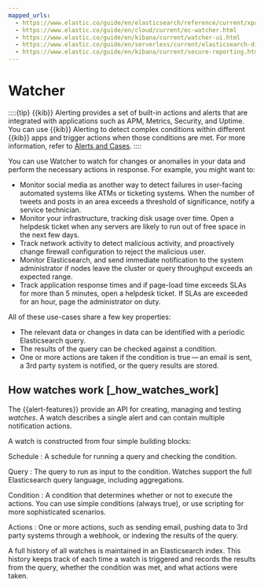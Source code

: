 ```yaml
---
mapped_urls:
  - https://www.elastic.co/guide/en/elasticsearch/reference/current/xpack-alerting.html
  - https://www.elastic.co/guide/en/cloud/current/ec-watcher.html
  - https://www.elastic.co/guide/en/kibana/current/watcher-ui.html
  - https://www.elastic.co/guide/en/serverless/current/elasticsearch-differences.html#elasticsearch-differences-serverless-features-replaced
  - https://www.elastic.co/guide/en/kibana/current/secure-reporting.html#securing-reporting
---
```


# Watcher

::::{tip}
{{kib}} Alerting provides a set of built-in actions and alerts that are integrated with applications such as APM, Metrics, Security, and Uptime. You can use {{kib}} Alerting to detect complex conditions within different {{kib}} apps and trigger actions when those conditions are met. For more information, refer to [Alerts and Cases](../alerts-cases.md).
::::

You can use Watcher to watch for changes or anomalies in your data and perform the necessary actions in response. For example, you might want to:

* Monitor social media as another way to detect failures in user-facing automated systems like ATMs or ticketing systems. When the number of tweets and posts in an area exceeds a threshold of significance, notify a service technician.
* Monitor your infrastructure, tracking disk usage over time. Open a helpdesk ticket when any servers are likely to run out of free space in the next few days.
* Track network activity to detect malicious activity, and proactively change firewall configuration to reject the malicious user.
* Monitor Elasticsearch, and send immediate notification to the system administrator if nodes leave the cluster or query throughput exceeds an expected range.
* Track application response times and if page-load time exceeds SLAs for more than 5 minutes, open a helpdesk ticket. If SLAs are exceeded for an hour, page the administrator on duty.

All of these use-cases share a few key properties:

* The relevant data or changes in data can be identified with a periodic Elasticsearch query.
* The results of the query can be checked against a condition.
* One or more actions are taken if the condition is true — an email is sent, a 3rd party system is notified, or the query results are stored.

## How watches work [_how_watches_work]

The {{alert-features}} provide an API for creating, managing and testing *watches*. A watch describes a single alert and can contain multiple notification actions.

A watch is constructed from four simple building blocks:

Schedule
:   A schedule for running a query and checking the condition.

Query
:   The query to run as input to the condition. Watches support the full Elasticsearch query language, including aggregations.

Condition
:   A condition that determines whether or not to execute the actions. You can use simple conditions (always true), or use scripting for more sophisticated scenarios.

Actions
:   One or more actions, such as sending email, pushing data to 3rd party systems through a webhook, or indexing the results of the query.

A full history of all watches is maintained in an Elasticsearch index. This history keeps track of each time a watch is triggered and records the results from the query, whether the condition was met, and what actions were taken.
